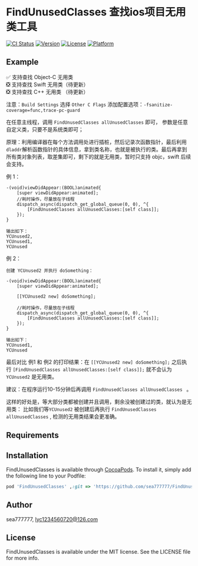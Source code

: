 # FindUnusedClasses 查找ios项目无用类工具


[![CI Status](https://img.shields.io/travis/sea777777/FindUnusedClasses.svg?style=flat)](https://travis-ci.org/sea777777/FindUnusedClasses)
[![Version](https://img.shields.io/cocoapods/v/FindUnusedClasses.svg?style=flat)](https://cocoapods.org/pods/FindUnusedClasses)
[![License](https://img.shields.io/cocoapods/l/FindUnusedClasses.svg?style=flat)](https://cocoapods.org/pods/FindUnusedClasses)
[![Platform](https://img.shields.io/cocoapods/p/FindUnusedClasses.svg?style=flat)](https://cocoapods.org/pods/FindUnusedClasses)

## Example

✅ 支持查找 Object-C 无用类   
❎ 支持查找 Swift 无用类（待更新）   
❎ 支持查找 C++ 无用类 （待更新）   

注意：`Build Settings` 选择 `Other C Flags`  添加配置选项：`-fsanitize-coverage=func,trace-pc-guard`

在任意主线程，调用 `FindUnusedClasses allUnusedClasses` 即可， 参数是任意自定义类，只要不是系统类即可；   


原理：利用编译器在每个方法调用处进行插桩，然后记录次函数指针，最后利用`dladdr`解析函数指针的具体信息，拿到类名称，也就是被执行的类。最后再拿到所有类对象列表，取差集即可，剩下的就是无用类，暂时只支持 objc，swift 后续会支持。   



例 1：

```
-(void)viewDidAppear:(BOOL)animated{
    [super viewDidAppear:animated];
    //耗时操作，尽量放在子线程
    dispatch_async(dispatch_get_global_queue(0, 0), ^{
        [FindUnusedClasses allUnusedClasses:[self class]];
    });
}
```

```
输出如下：
YCUnused2,
YCUnused1,
YCUnused
```



例 2：

```
创建 YCUnused2 并执行 doSomething：

-(void)viewDidAppear:(BOOL)animated{
    [super viewDidAppear:animated];
    
    [[YCUnused2 new] doSomething];
    
    //耗时操作，尽量放在子线程
    dispatch_async(dispatch_get_global_queue(0, 0), ^{
        [FindUnusedClasses allUnusedClasses:[self class]];
    });
}
```

```
输出如下：
YCUnused1,
YCUnused
```

最后对比 例1 和 例2 的打印结果：在 `[[YCUnused2 new] doSomething];` 之后执行 `[FindUnusedClasses allUnusedClasses:[self class]];` 就不会认为 `YCUnused2` 是无用类。   

建议：在程序运行10-15分钟后再调用 `FindUnusedClasses allUnusedClasses ` 。

这样的好处是，等大部分类都被创建并且调用，剩余没被创建过的类，就认为是无用类：
比如我们等`YCUnused2` 被创建后再执行 `FindUnusedClasses allUnusedClasses` , 检测的无用类结果会更准确。



## Requirements

## Installation

FindUnusedClasses is available through [CocoaPods](https://cocoapods.org). To install
it, simply add the following line to your Podfile:

```ruby
pod 'FindUnusedClasses' ,:git => 'https://github.com/sea777777/FindUnusedClasses.git'

```

## Author

sea777777, lyc1234560720@126.com

## License

FindUnusedClasses is available under the MIT license. See the LICENSE file for more info.

